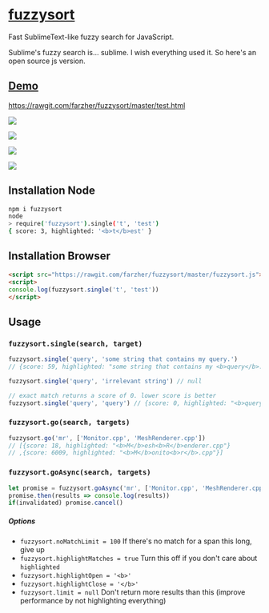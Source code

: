 # [fuzzysort](https://raw.github.com/farzher/fuzzysort/master/fuzzysort.js)

Fast SublimeText-like fuzzy search for JavaScript.

Sublime's fuzzy search is... sublime. I wish everything used it. So here's an open source js version.



## [Demo](https://rawgit.com/farzher/fuzzysort/master/test.html)

https://rawgit.com/farzher/fuzzysort/master/test.html

![](http://i.imgur.com/1M6ZrgS.gif)


![](http://i.imgur.com/dN2cd7z.png)

![](http://i.imgur.com/4kKfMK4.png)

![](http://i.imgur.com/PFIp7WR.png)



## Installation Node

```sh
npm i fuzzysort
node
> require('fuzzysort').single('t', 'test')
{ score: 3, highlighted: '<b>t</b>est' }
```


## Installation Browser

```html
<script src="https://rawgit.com/farzher/fuzzysort/master/fuzzysort.js"></script>
<script>
console.log(fuzzysort.single('t', 'test'))
</script>
```




## Usage

### `fuzzysort.single(search, target)`

```js
fuzzysort.single('query', 'some string that contains my query.')
// {score: 59, highlighted: "some string that contains my <b>query</b>."}

fuzzysort.single('query', 'irrelevant string') // null

// exact match returns a score of 0. lower score is better
fuzzysort.single('query', 'query') // {score: 0, highlighted: "<b>query</b>"}
```

### `fuzzysort.go(search, targets)`

```js
fuzzysort.go('mr', ['Monitor.cpp', 'MeshRenderer.cpp'])
// [{score: 18, highlighted: "<b>M</b>esh<b>R</b>enderer.cpp"}
// ,{score: 6009, highlighted: "<b>M</b>onito<b>r</b>.cpp"}]
```

### `fuzzysort.goAsync(search, targets)`

```js
let promise = fuzzysort.goAsync('mr', ['Monitor.cpp', 'MeshRenderer.cpp'])
promise.then(results => console.log(results))
if(invalidated) promise.cancel()
```

##### Options

 - `fuzzysort.noMatchLimit = 100` If there's no match for a span this long, give up
 - `fuzzysort.highlightMatches = true` Turn this off if you don't care about `highlighted`
 - `fuzzysort.highlightOpen = '<b>'`
 - `fuzzysort.highlightClose = '</b>'`
 - `fuzzysort.limit = null` Don't return more results than this (improve performance by not highlighting everything)
